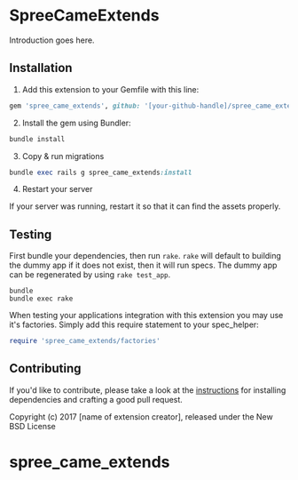 SpreeCameExtends
================

Introduction goes here.

## Installation

1. Add this extension to your Gemfile with this line:
  ```ruby
  gem 'spree_came_extends', github: '[your-github-handle]/spree_came_extends'
  ```

2. Install the gem using Bundler:
  ```ruby
  bundle install
  ```

3. Copy & run migrations
  ```ruby
  bundle exec rails g spree_came_extends:install
  ```

4. Restart your server

  If your server was running, restart it so that it can find the assets properly.

## Testing

First bundle your dependencies, then run `rake`. `rake` will default to building the dummy app if it does not exist, then it will run specs. The dummy app can be regenerated by using `rake test_app`.

```shell
bundle
bundle exec rake
```

When testing your applications integration with this extension you may use it's factories.
Simply add this require statement to your spec_helper:

```ruby
require 'spree_came_extends/factories'
```


## Contributing

If you'd like to contribute, please take a look at the
[instructions](CONTRIBUTING.md) for installing dependencies and crafting a good
pull request.

Copyright (c) 2017 [name of extension creator], released under the New BSD License
# spree_came_extends
